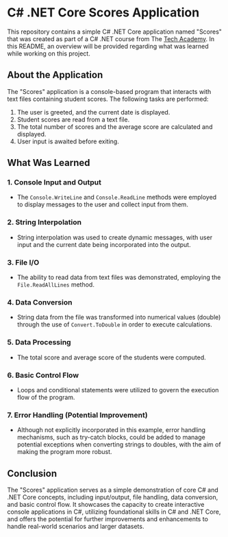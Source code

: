 # C# .NET Core Scores Application
This repository contains a simple C# .NET Core application named "Scores" that was created as part of a C# .NET course from The [Tech Academy](https://www.learncodinganywhere.com/). In this README, an overview will be provided regarding what was learned while working on this project.

## About the Application
The "Scores" application is a console-based program that interacts with text files containing student scores. The following tasks are performed:

1. The user is greeted, and the current date is displayed.
1. Student scores are read from a text file.
1. The total number of scores and the average score are calculated and displayed.
1. User input is awaited before exiting.

## What Was Learned
### 1. **Console Input and Output**
- The `Console.WriteLine` and `Console.ReadLine` methods were employed to display messages to the user and collect input from them.
### 2. String Interpolation
- String interpolation was used to create dynamic messages, with user input and the current date being incorporated into the output.
### 3. File I/O
- The ability to read data from text files was demonstrated, employing the `File.ReadAllLines` method.
### 4. Data Conversion
- String data from the file was transformed into numerical values (double) through the use of `Convert.ToDouble` in order to execute calculations.
### 5. Data Processing
- The total score and average score of the students were computed.
### 6. Basic Control Flow
- Loops and conditional statements were utilized to govern the execution flow of the program.
### 7. Error Handling (Potential Improvement)
- Although not explicitly incorporated in this example, error handling mechanisms, such as try-catch blocks, could be added to manage potential exceptions when converting strings to doubles, with the aim of making the program more robust.

## Conclusion
The "Scores" application serves as a simple demonstration of core C# and .NET Core concepts, including input/output, file handling, data conversion, and basic control flow. It showcases the capacity to create interactive console applications in C#, utilizing foundational skills in C# and .NET Core, and offers the potential for further improvements and enhancements to handle real-world scenarios and larger datasets.